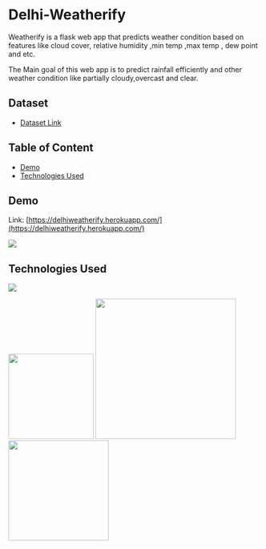 # Delhi-Weatherify
Weatherify is a flask web app that predicts weather condition based on features like cloud cover, relative humidity ,min temp ,max temp , dew point and etc.

The Main goal of this web app is to predict rainfall efficiently and other weather condition like partially cloudy,overcast and clear.


## Dataset

 - [Dataset Link](https://www.visualcrossing.com/weather/weather-data-services#/editDataDefinition)

## Table of Content
  * [Demo](#demo)
  * [Technologies Used](#TechnologiesUsed)


## Demo
Link: [https://delhiweatherify.herokuapp.com/](https://delhiweatherify.herokuapp.com/)

[![](https://i.imgur.com/Eucvs4s.png)](https://delhiweatherify.herokuapp.com/)

## Technologies Used
![](https://forthebadge.com/images/badges/made-with-python.svg)

[<img target="_blank" src="https://flask.palletsprojects.com/en/1.1.x/_images/flask-logo.png" width=170>](https://flask.palletsprojects.com/en/1.1.x/) [<img target="_blank" src="https://number1.co.za/wp-content/uploads/2017/10/gunicorn_logo-300x85.png" width=280>](https://gunicorn.org) [<img target="_blank" src="https://scikit-learn.org/stable/_static/scikit-learn-logo-small.png" width=200>](https://scikit-learn.org/stable/) 
